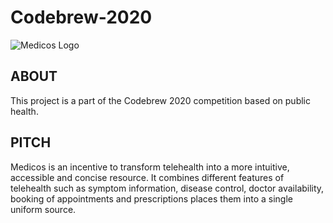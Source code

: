# Codebrew-2020

<img src="https://drive.google.com/file/d/17bjWEilp94tXfFpu0bBsN0lS7lKo5pyx/view?usp=sharing" alt="Medicos Logo"/>

## ABOUT

This project is a part of the Codebrew 2020 competition based on public health.

## PITCH 

Medicos is an incentive to transform telehealth into a more intuitive, accessible and concise resource. It combines different features of telehealth such as symptom information, disease control, doctor availability, booking of appointments and prescriptions places them into a single uniform source.


